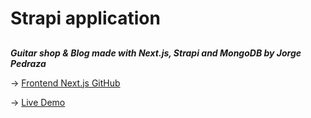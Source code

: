 # Strapi application

##
***<p>Guitar shop & Blog made with Next.js, Strapi and MongoDB by Jorge Pedraza</p>***

-> <a href="https://github.com/jorgepedraza88/GuitarLA_Nextjs">Frontend Next.js GitHub</a></p>
-> <a href="https://guitarla-next-ochre.vercel.app/">Live Demo</a>


